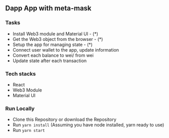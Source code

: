 ## Dapp App with meta-mask

### Tasks
- Install Web3 module and Material UI - (*)
- Get the Web3 object from the browser - (*)
- Setup the app for managing state - (*)
- Connect user wallet to the app, update information
- Convert each balance to wei/ from wei
- Update state after each transaction

### Tech stacks
+ React 
+ Web3 Module
+ Material UI


### Run Locally
+ Clone this Repository or download the Repository
+ Run `yarn install` (Assuming you have node installed, yarn ready to use)
+ Run `yarn start`